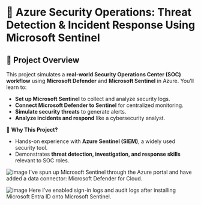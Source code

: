 # 🔐 Azure Security Operations: Threat Detection & Incident Response Using Microsoft Sentinel  

## 📌 Project Overview  
This project simulates a **real-world Security Operations Center (SOC) workflow** using **Microsoft Defender** and **Microsoft Sentinel** in Azure. You’ll learn to:  
- **Set up Microsoft Sentinel** to collect and analyze security logs.  
- **Connect Microsoft Defender to Sentinel** for centralized monitoring.  
- **Simulate security threats** to generate alerts.  
- **Analyze incidents and respond** like a cybersecurity analyst.  

🔹 **Why This Project?**  
- Hands-on experience with **Azure Sentinel (SIEM)**, a widely used security tool.  
- Demonstrates **threat detection, investigation, and response skills** relevant to SOC roles.  

![image](https://github.com/user-attachments/assets/56935400-54d1-4b97-8040-903a6c70e18d)
I've spun up Microsoft Sentinel through the Azure portal and have added a data connector: Microsoft Defender for Cloud.

![image](https://github.com/user-attachments/assets/94663d15-26b1-4e01-9f0a-d1b1125bf57d)
Here I've enabled sign-in logs and audit logs after installing Microsoft Entra ID onto Microsoft Sentinel.

